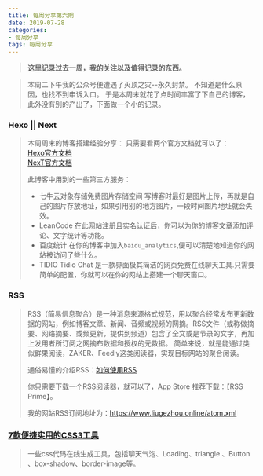 ```yaml
---
title: 每周分享第六期
date: 2019-07-28
categories:
- 每周分享
tags: 每周分享
---
```

>**这里记录过去一周，我的关注以及值得记录的东西。**

> 本周二下午我的公众号便遭遇了灭顶之灾--永久封禁。
> 不知道是什么原因，也找不到申诉入口。
> 于是本周末就花了点时间丰富了下自己的博客，此外没有别的产出了，下面做一个小的记录。
<!--more-->
### Hexo || Next
> 本周周末的博客搭建经验分享：
> 只需要看两个官方文档就可以了：  
> [Hexo官方文档](https://hexo.io/zh-cn/docs/index.html)  
> [NexT官方文档](https://theme-next.iissnan.com/)
>
> 此博客中用到的一些第三方服务：
> + 七牛云对象存储免费图片存储空间
>  写博客时最好是图片上传，再就是自己的图片存放地址，如果引用别的地方图片，一段时间图片地址就会失效。
> + LeanCode
>  在此网站注册且实名认证后，你可以为你的博客文章添加评论、文字统计等功能。
> + 百度统计
>  在你的博客中加入`baidu_analytics`,便可以清楚地知道你的网站被访问了些什么。
> + TIDIO
>  Tidio Chat 是一款界面极其简洁的网页免费在线聊天工具.只需要简单的配置，你就可以在你的网站上搭建一个聊天窗口。

### RSS
> RSS（简易信息聚合）是一种消息来源格式规范，用以聚合经常发布更新数据的网站，例如博客文章、新闻、音频或视频的网摘。RSS文件（或称做摘要、网络摘要、或频更新，提供到频道）包含了全文或是节录的文字，再加上发用者所订阅之网摘布数据和授权的元数据。
简单来说，就是能通过类似鲜果阅读，ZAKER、Feedly这类阅读器，实现目标网站的聚合阅读。
> 
> 通俗易懂的介绍RSS：[如何使用RSS](https://www.ruanyifeng.com/blog/2006/01/rss.html)
> 
> 你只需要下载一个RSS阅读器，就可以了，App Store 推荐下载：【RSS Prime】。
> 
> 我的网站RSS订阅地址为：https://www.liugezhou.online/atom.xml
> 

### [7款便捷实用的CSS3工具](https://mp.weixin.qq.com/s/Tm6Hhn181MQkyYswMxgVzw)
> 一些css代码在线生成工具，包括聊天气泡、Loading、triangle 、Button 、box-shadow、border-image等。
